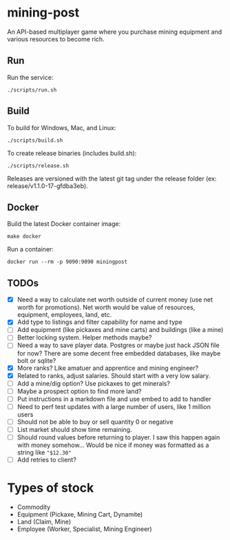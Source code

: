 # mining-post
An API-based multiplayer game where you purchase mining equipment and various resources to become rich.

## Run
Run the service:
```
./scripts/run.sh
```

## Build
To build for Windows, Mac, and Linux:
```
./scripts/build.sh
```

To create release binaries (includes build.sh):
```
./scripts/release.sh
```

Releases are versioned with the latest git tag under the release folder (ex: release/v1.1.0-17-gfdba3eb).

## Docker
Build the latest Docker container image:
```
make docker
```

Run a container:
```
docker run --rm -p 9090:9090 miningpost
```

## TODOs
- [x] Need a way to calculate net worth outside of current money (use net worth for promotions). Net worth would be value of resources, equipment, employees, land, etc.
- [x] Add type to listings and filter capability for name and type
- [ ] Add equipment (like pickaxes and mine carts) and buildings (like a mine)
- [ ] Better locking system. Helper methods maybe?
- [ ] Need a way to save player data. Postgres or maybe just hack JSON file for now? There are some decent free embedded databases, like maybe bolt or sqlite?
- [x] More ranks? Like amatuer and apprentice and mining engineer?
- [x] Related to ranks, adjust salaries. Should start with a very low salary.
- [ ] Add a mine/dig option? Use pickaxes to get minerals?
- [ ] Maybe a prospect option to find more land?
- [ ] Put instructions in a markdown file and use embed to add to handler
- [ ] Need to perf test updates with a large number of users, like 1 million users
- [ ] Should not be able to buy or sell quantity 0 or negative
- [ ] List market should show time remaining.
- [ ] Should round values before returning to player. I saw this happen again with money somehow... Would be nice if money was formatted as a string like `"$12.30"`
- [ ] Add retries to client?

# Types of stock
- Commodity
- Equipment (Pickaxe, Mining Cart, Dynamite)
- Land (Claim, Mine)
- Employee (Worker, Specialist, Mining Engineer)
